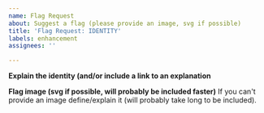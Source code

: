 ```yaml
---
name: Flag Request
about: Suggest a flag (please provide an image, svg if possible)
title: 'Flag Request: IDENTITY'
labels: enhancement
assignees: ''

---
```


**Explain the identity (and/or include a link to an explanation**

**Flag image (svg if possible, will probably be included faster)**
If you can't provide an image define/explain it (will probably take long to be included).
